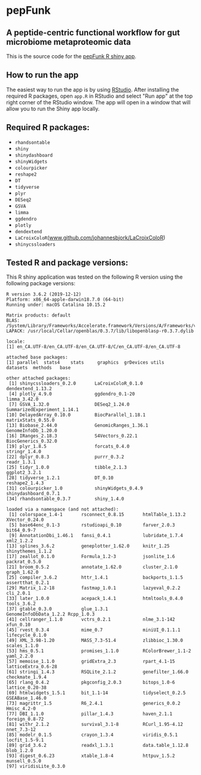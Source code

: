 # pepFunk

## A peptide-centric functional workflow for gut microbiome metaproteomic data

This is the source code for the [pepFunk R shiny app](https://shiny.imetalab.ca/pepFunk). 


## How to run the app

The easiest way to run the app is by using [RStudio](https://rstudio.com).
After installing the required R packages, open `app.R` in RStudio and select "Run app" at the top right corner of the RStudio window.
The app will open in a window that will allow you to run the Shiny app locally. 


## Required R packages:
- `rhandsontable`
- `shiny`
- `shinydashboard`
- `shinyWidgets`
- `colourpicker`
- `reshape2`
- `DT`
- `tidyverse`
- `plyr` 
- `DESeq2` 
- `GSVA` 
- `limma` 
- `ggdendro` 
- `plotly` 
- `dendextend` 
- `LaCroixColoR`(www.github.com/johannesbjork/LaCroixColoR)
- `shinycssloaders` 


## Tested R and package versions:

This R shiny application was tested on the following R version using the following package versions:

```
R version 3.6.2 (2019-12-12)
Platform: x86_64-apple-darwin18.7.0 (64-bit)
Running under: macOS Catalina 10.15.2

Matrix products: default
BLAS:   /System/Library/Frameworks/Accelerate.framework/Versions/A/Frameworks/vecLib.framework/Versions/A/libBLAS.dylib
LAPACK: /usr/local/Cellar/openblas/0.3.7/lib/libopenblasp-r0.3.7.dylib

locale:
[1] en_CA.UTF-8/en_CA.UTF-8/en_CA.UTF-8/C/en_CA.UTF-8/en_CA.UTF-8

attached base packages:
[1] parallel  stats4    stats     graphics  grDevices utils     datasets  methods   base     

other attached packages:
 [1] shinycssloaders_0.2.0       LaCroixColoR_0.1.0          dendextend_1.13.2          
 [4] plotly_4.9.0                ggdendro_0.1-20             limma_3.42.0               
 [7] GSVA_1.32.0                 DESeq2_1.24.0               SummarizedExperiment_1.14.1
[10] DelayedArray_0.10.0         BiocParallel_1.18.1         matrixStats_0.55.0         
[13] Biobase_2.44.0              GenomicRanges_1.36.1        GenomeInfoDb_1.20.0        
[16] IRanges_2.18.3              S4Vectors_0.22.1            BiocGenerics_0.32.0        
[19] plyr_1.8.5                  forcats_0.4.0               stringr_1.4.0              
[22] dplyr_0.8.3                 purrr_0.3.2                 readr_1.3.1                
[25] tidyr_1.0.0                 tibble_2.1.3                ggplot2_3.2.1              
[28] tidyverse_1.2.1             DT_0.10                     reshape2_1.4.3             
[31] colourpicker_1.0            shinyWidgets_0.4.9          shinydashboard_0.7.1       
[34] rhandsontable_0.3.7         shiny_1.4.0                

loaded via a namespace (and not attached):
 [1] colorspace_1.4-1       rsconnect_0.8.15       htmlTable_1.13.2       XVector_0.24.0        
 [5] base64enc_0.1-3        rstudioapi_0.10        farver_2.0.3           bit64_0.9-7           
 [9] AnnotationDbi_1.46.1   fansi_0.4.1            lubridate_1.7.4        xml2_1.2.2            
[13] splines_3.6.2          geneplotter_1.62.0     knitr_1.25             shinythemes_1.1.2     
[17] zeallot_0.1.0          Formula_1.2-3          jsonlite_1.6           packrat_0.5.0         
[21] broom_0.5.2            annotate_1.62.0        cluster_2.1.0          graph_1.62.0          
[25] compiler_3.6.2         httr_1.4.1             backports_1.1.5        assertthat_0.2.1      
[29] Matrix_1.2-18          fastmap_1.0.1          lazyeval_0.2.2         cli_2.0.1             
[33] later_1.0.0            acepack_1.4.1          htmltools_0.4.0        tools_3.6.2           
[37] gtable_0.3.0           glue_1.3.1             GenomeInfoDbData_1.2.2 Rcpp_1.0.3            
[41] cellranger_1.1.0       vctrs_0.2.1            nlme_3.1-142           xfun_0.10             
[45] rvest_0.3.4            mime_0.7               miniUI_0.1.1.1         lifecycle_0.1.0       
[49] XML_3.98-1.20          MASS_7.3-51.4          zlibbioc_1.30.0        scales_1.1.0          
[53] hms_0.5.1              promises_1.1.0         RColorBrewer_1.1-2     yaml_2.2.0            
[57] memoise_1.1.0          gridExtra_2.3          rpart_4.1-15           latticeExtra_0.6-28   
[61] stringi_1.4.3          RSQLite_2.1.2          genefilter_1.66.0      checkmate_1.9.4       
[65] rlang_0.4.2            pkgconfig_2.0.3        bitops_1.0-6           lattice_0.20-38       
[69] htmlwidgets_1.5.1      bit_1.1-14             tidyselect_0.2.5       GSEABase_1.46.0       
[73] magrittr_1.5           R6_2.4.1               generics_0.0.2         Hmisc_4.2-0           
[77] DBI_1.1.0              pillar_1.4.3           haven_2.1.1            foreign_0.8-72        
[81] withr_2.1.2            survival_3.1-8         RCurl_1.95-4.12        nnet_7.3-12           
[85] modelr_0.1.5           crayon_1.3.4           viridis_0.5.1          locfit_1.5-9.1        
[89] grid_3.6.2             readxl_1.3.1           data.table_1.12.8      blob_1.2.0            
[93] digest_0.6.23          xtable_1.8-4           httpuv_1.5.2           munsell_0.5.0         
[97] viridisLite_0.3.0 
```
